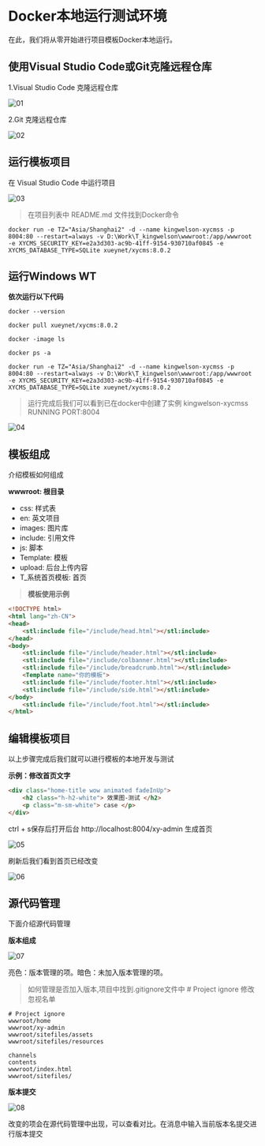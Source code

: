 # Docker本地运行测试环境

在此，我们将从零开始进行项目模板Docker本地运行。

## 使用Visual Studio Code或Git克隆远程仓库

1.Visual Studio Code 克隆远程仓库

![01](/assets/img/stl/demo/2021102101.jpg)

2.Git 克隆远程仓库

![02](/assets/img/stl/demo/2021102102.jpg)

## 运行模板项目

在 Visual Studio Code 中运行项目

![03](/assets/img/stl/demo/2021102103.jpg)

>在项目列表中 README.md 文件找到Docker命令

```
docker run -e TZ="Asia/Shanghai2" -d --name kingwelson-xycmss -p 8004:80 --restart=always -v D:\Work\T_kingwelson\wwwroot:/app/wwwroot -e XYCMS_SECURITY_KEY=e2a3d303-ac9b-41ff-9154-930710af0845 -e XYCMS_DATABASE_TYPE=SQLite xueynet/xycms:8.0.2
```
## 运行Windows WT

**依次运行以下代码**
```
docker --version
```
```
docker pull xueynet/xycms:8.0.2
```
```
docker -image ls
```
```
docker ps -a
```
```
docker run -e TZ="Asia/Shanghai2" -d --name kingwelson-xycmss -p 8004:80 --restart=always -v D:\Work\T_kingwelson\wwwroot:/app/wwwroot -e XYCMS_SECURITY_KEY=e2a3d303-ac9b-41ff-9154-930710af0845 -e XYCMS_DATABASE_TYPE=SQLite xueynet/xycms:8.0.2
```
>运行完成后我们可以看到已在docker中创建了实例 kingwelson-xycmss RUNNING PORT:8004

![04](/assets/img/stl/demo/2021102104.jpg)

## 模板组成

介绍模板如何组成

**wwwroot: 根目录**
- css: 样式表
- en: 英文项目
- images: 图片库
- include: 引用文件
- js: 脚本
- Template: 模板
- upload: 后台上传内容
- T_系统首页模板: 首页

>**模板使用示例**

```html
<!DOCTYPE html>
<html lang="zh-CN">
<head>
	<stl:include file="/include/head.html"></stl:include>
</head>
<body>
    <stl:include file="/include/header.html"></stl:include>
    <stl:include file="/include/colbanner.html"></stl:include>
    <stl:include file="/include/breadcrumb.html"></stl:include>
    <Template name="你的模板">
    <stl:include file="/include/footer.html"></stl:include>
    <stl:include file="/include/side.html"></stl:include>
</body>
    <stl:include file="/include/foot.html"></stl:include>
</html>
```

## 编辑模板项目

以上步骤完成后我们就可以进行模板的本地开发与测试

**示例：修改首页文字**
```html
<div class="home-title wow animated fadeInUp">
    <h2 class="h-h2-white"> 效果图-测试 </h2>
    <p class="m-sm-white"> case </p>
</div>
```
ctrl + s保存后打开后台 http://localhost:8004/xy-admin 生成首页

![05](/assets/img/stl/demo/2021102105.jpg)

刷新后我们看到首页已经改变

![06](/assets/img/stl/demo/2021102106.jpg)

## 源代码管理

下面介绍源代码管理

**版本组成**

![07](/assets/img/stl/demo/2021102107.jpg)

亮色：版本管理的项。暗色：未加入版本管理的项。

>如何管理是否加入版本,项目中找到.gitignore文件中 # Project ignore 修改忽视名单

```
# Project ignore
wwwroot/home
wwwroot/xy-admin
wwwroot/sitefiles/assets
wwwroot/sitefiles/resources

channels
contents
wwwroot/index.html
wwwroot/sitefiles/
```

**版本提交**

![08](/assets/img/stl/demo/2021102108.jpg)

改变的项会在源代码管理中出现，可以查看对比。在消息中输入当前版本名提交进行版本提交
